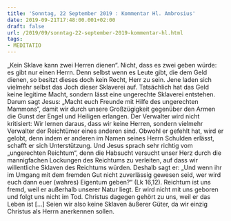 ```yaml
---
title: 'Sonntag, 22 September 2019 : Kommentar Hl. Ambrosius'
date: 2019-09-21T17:48:00.001+02:00
draft: false
url: /2019/09/sonntag-22-september-2019-kommentar-hl.html
tags: 
- MEDITATIO
---
```


„Kein Sklave kann zwei Herren dienen“. Nicht, dass es zwei geben würde: es gibt nur einen Herrn. Denn selbst wenn es Leute gibt, die dem Geld dienen, so besitzt dieses doch kein Recht, Herr zu sein. Jene laden sich vielmehr selbst das Joch dieser Sklaverei auf. Tatsächlich hat das Geld keine legitime Macht, sondern lässt eine ungerechte Sklaverei entstehen. Darum sagt Jesus: „Macht euch Freunde mit Hilfe des ungerechten Mammons“, damit wir durch unsere Großzügigkeit gegenüber den Armen die Gunst der Engel und Heiligen erlangen. Der Verwalter wird nicht kritisiert: Wir lernen daraus, dass wir keine Herren, sondern vielmehr Verwalter der Reichtümer eines anderen sind. Obwohl er gefehlt hat, wird er gelobt, denn indem er anderen im Namen seines Herrn Schulden erlässt, schafft er sich Unterstützung. Und Jesus sprach sehr richtig vom „ungerechten Reichtum“, denn die Habsucht versucht unser Herz durch die mannigfachen Lockungen des Reichtums zu verleiten, auf dass wir willentliche Sklaven des Reichtums würden. Deshalb sagt er: „Und wenn ihr im Umgang mit dem fremden Gut nicht zuverlässig gewesen seid, wer wird euch dann euer (wahres) Eigentum geben?“ (Lk 16,12). Reichtum ist uns fremd, weil er außerhalb unserer Natur liegt. Er wird nicht mit uns geboren und folgt uns nicht im Tod. Christus dagegen gehört zu uns, weil er das Leben ist \[…\] Seien wir also keine Sklaven äußerer Güter, da wir einzig Christus als Herrn anerkennen sollen.